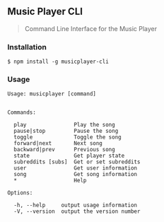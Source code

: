 ## Music Player CLI

> Command Line Interface for the Music Player

### Installation

```
$ npm install -g musicplayer-cli
````


### Usage

```
Usage: musicplayer [command]


Commands:

  play               Play the song
  pause|stop         Pause the song
  toggle             Toggle the song
  forward|next       Next song
  backward|prev      Previous song
  state              Get player state
  subreddits [subs]  Get or set subreddits
  user               Get user information
  song               Get song information
  *                  Help

Options:

  -h, --help     output usage information
  -V, --version  output the version number
```
